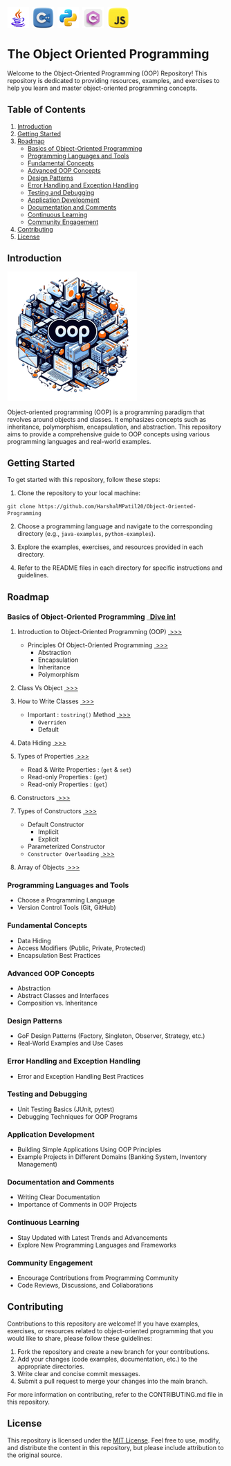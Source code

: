 
<img src="src/java.png" alt="image" width="50" height="50" >&nbsp;
<img src="src/cpp.png" alt="image" width="50" height="50" >&nbsp;
<img src="src/python.png" alt="image" width="50" height="50" >&nbsp;
<img src="src/csharp.png" alt="image" width="50" height="50" >&nbsp;
<img src="src/javascript.png" alt="image" width="50" height="50" >&nbsp;

# The Object Oriented Programming

Welcome to the Object-Oriented Programming (OOP) Repository! This repository is dedicated to providing resources, examples, and exercises to help you learn and master object-oriented programming concepts.

## Table of Contents

1. [Introduction](#introduction)
2. [Getting Started](#getting-started)
3. [Roadmap](#roadmap)
   - [Basics of Object-Oriented Programming](#roadmap)
   - [Programming Languages and Tools](#programming-languages-and-tools)
   - [Fundamental Concepts](#fundamental-concepts)
   - [Advanced OOP Concepts](#advanced-oop-concepts)
   - [Design Patterns](#design-patterns)
   - [Error Handling and Exception Handling](#error-handling-and-exception-handling)
   - [Testing and Debugging](#testing-and-debugging)
   - [Application Development](#application-development)
   - [Documentation and Comments](#documentation-and-comments)
   - [Continuous Learning](#continuous-learning)
   - [Community Engagement](#community-engagement)
4. [Contributing](#contributing)
5. [License](#license)

## Introduction

<img src="src/oop1.png" alt="Image Alt Text" width="300" height="300">

Object-oriented programming (OOP) is a programming paradigm that revolves around objects and classes. It emphasizes concepts such as inheritance, polymorphism, encapsulation, and abstraction. This repository aims to provide a comprehensive guide to OOP concepts using various programming languages and real-world examples.

## Getting Started

To get started with this repository, follow these steps:

1. Clone the repository to your local machine:

```  
git clone https://github.com/HarshalMPatil20/Object-Oriented-Programming  
```

2. Choose a programming language and navigate to the corresponding directory (e.g., `java-examples`, `python-examples`).

3. Explore the examples, exercises, and resources provided in each directory.

4. Refer to the README files in each directory for specific instructions and guidelines.

## Roadmap

### Basics of Object-Oriented Programming [&nbsp; Dive in!](1.%20Basics%20of%20Object-Oriented%20Programming/Readme.md#principles-of-object-oriented-programming)

   1. Introduction to Object-Oriented Programming (OOP) [&nbsp;>>>](1.%20Basics%20of%20Object-Oriented%20Programming/Readme.md#textcolor44aafctext1-introduction-to-object-oriented-programming-oop)
      - Principles Of Object-Oriented Programming [&nbsp;>>>](1.%20Basics%20of%20Object-Oriented%20Programming/Readme.md#principles-of-object-oriented-programming)
         - Abstraction
         - Encapsulation
         - Inheritance
         - Polymorphism

   2. Class Vs Object [&nbsp;>>>](1.%20Basics%20of%20Object-Oriented%20Programming/Readme.md#textcolor44aafctext2-class-vs-object)

   3. How to Write Classes [&nbsp;>>>](1.%20Basics%20of%20Object-Oriented%20Programming/Readme.md#3-how-to-write-classes)

      - Important : `tostring()` Method [&nbsp;>>>](1.%20Basics%20of%20Object-Oriented%20Programming/Readme.md#important--tostring)
         - `Overriden`
         - Default
         
   4. Data Hiding [&nbsp;>>>](1.%20Basics%20of%20Object-Oriented%20Programming/Readme.md#4-data-hiding)

   5. Types of Properties [&nbsp;>>>](1.%20Basics%20of%20Object-Oriented%20Programming/Readme.md#5-types-of-properties)
      - Read & Write Properties : (`get` & `set`)
      - Read-only Properties : (`get`)
      - Read-only Properties : (`get`)

   6. Constructors [&nbsp;>>>](1.%20Basics%20of%20Object-Oriented%20Programming/Readme.md#6-constructors)

   7. Types of Constructors [&nbsp;>>>](1.%20Basics%20of%20Object-Oriented%20Programming/Readme.md#7-types-of-constructors)
      - Default Constructor
         - Implicit
         - Explicit
      - Parameterized Constructor
      - `Constructor Overloading` [&nbsp;>>>](1.%20Basics%20of%20Object-Oriented%20Programming/Readme.md#constructor-overloading--due-to-parameterization)

   8. Array of Objects [&nbsp;>>>](1.%20Basics%20of%20Object-Oriented%20Programming/Readme.md#8-array-of-objects)

### Programming Languages and Tools

- Choose a Programming Language
- Version Control Tools (Git, GitHub)

### Fundamental Concepts

- Data Hiding
- Access Modifiers (Public, Private, Protected)
- Encapsulation Best Practices

### Advanced OOP Concepts

- Abstraction
- Abstract Classes and Interfaces
- Composition vs. Inheritance

### Design Patterns

- GoF Design Patterns (Factory, Singleton, Observer, Strategy, etc.)
- Real-World Examples and Use Cases

### Error Handling and Exception Handling

- Error and Exception Handling Best Practices

### Testing and Debugging

- Unit Testing Basics (JUnit, pytest)
- Debugging Techniques for OOP Programs

### Application Development

- Building Simple Applications Using OOP Principles
- Example Projects in Different Domains (Banking System, Inventory Management)

### Documentation and Comments

- Writing Clear Documentation
- Importance of Comments in OOP Projects

### Continuous Learning

- Stay Updated with Latest Trends and Advancements
- Explore New Programming Languages and Frameworks

### Community Engagement

- Encourage Contributions from Programming Community
- Code Reviews, Discussions, and Collaborations

## Contributing

Contributions to this repository are welcome! If you have examples, exercises, or resources related to object-oriented programming that you would like to share, please follow these guidelines:

1. Fork the repository and create a new branch for your contributions.
2. Add your changes (code examples, documentation, etc.) to the appropriate directories.
3. Write clear and concise commit messages.
4. Submit a pull request to merge your changes into the main branch.

For more information on contributing, refer to the CONTRIBUTING.md file in this repository.

## License

This repository is licensed under the [MIT License](LICENSE). Feel free to use, modify, and distribute the content in this repository, but please include attribution to the original source.
